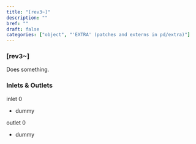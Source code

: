 ```yaml
---
title: "[rev3~]"
description: ""
bref: ""
draft: false
categories: ["object", "'EXTRA' (patches and externs in pd/extra)"]
---
```


### [rev3~]

Does something.

### Inlets & Outlets

inlet 0

 - dummy

outlet 0

 - dummy
 
